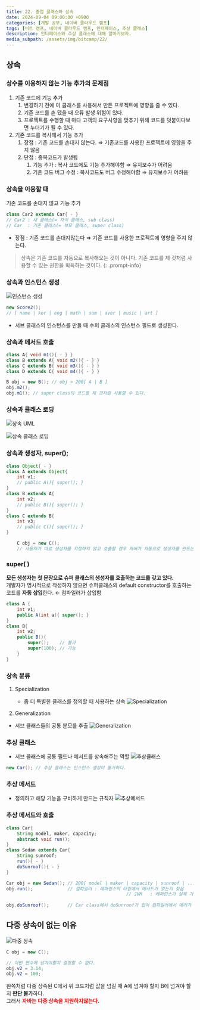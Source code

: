 ```yaml
---
title: 22. 중첩 클래스와 상속
date: 2024-09-04 09:00:00 +0900
categories: [개발 공부, 네이버 클라우드 캠프]
tags: [비트 캠프, 네이버 클라우드 캠프, 인터페이스, 추상 클래스] 
description: 인터페이스와 추상 클래스에 대해 알아가보자.
media_subpath: /assets/img/bitcamp/22/
---
```

## 상속
### 상수를 이용하지 않는 기능 추가의 문제점
1. 기존 코드에 기능 추가
    1. 변경하기 전에 이 클래스를 사용해서 만든 프로젝트에 영향을 줄 수 있다.
    2. 기존 코드를 손 댔을 때 오류 발생 위험이 있다.
    3. 프로젝트를 수행할 때 마다 고객의 요구사항을 맞추기 위해 코드를 덧붙이다보면 누더기가 될 수 있다.
2. 기존 코드를 복사해서 기능 추가
    1. 장점 : 기존 코드를 손대지 않는다. ⇒ 기존코드를 사용한 프로젝트에 영향을 주지 않음
    2. 단점 : 중복코드가 발생됨
        1. 기능 추가 : 복사 코드에도 기능 추가해야함 ⇒ 유지보수가 어려움
        2. 기존 코드 버그 수정 : 복사코드도 버그 수정해야함 ⇒ 유지보수가 어려움

### 상속을 이용할 때

기존 코드를 손대지 않고 기능 추가

```java
class Car2 extends Car{ - }
// Car2 : 새 클래스(= 자식 클래스, sub class)
// Car  : 기존 클래스(= 부모 클래스, super class)
```
- 장점 : 기존 코드를 손대지않는다 ⇒ 기존 코드를 사용한 프로젝트에 영향을 주지 않는다.

> 상속은 기존 코드를 자동으로 복사해오는 것이 아니다.
> 기존 코드를 제 것처럼 사용할 수 있는 권한을 획득하는 것이다.
{: .prompt-info}

### 상속과 인스턴스 생성
![인스턴스 생성](img1.png)

```java
new Score2();
// [ name | kor | eng | math | sum | aver | music | art ]
```
- 서브 클래스의 인스턴스를 만들 때 수퍼 클래스의 인스턴스 필드로 생성한다.

### 상속과 메서드 호출

```java
class A{ void m1(){ - } }
class B extends A{ void m2(){ - } }
class C extends B{ void m3(){ - } }
class D extends C{ void m4(){ - } }

B obj = new B(); // obj > 200[ A | B ]
obj.m2();
obj.m1(); // super class의 코드를 제 것처럼 사용할 수 있다.
```

### 상속과 클래스 로딩

![상속 UML](img2.png)

![상속 클래스 로딩](img3.png)

### 상속과 생성자, super();
```java
class Object{ - }
class A extends Object{
	int v1;
	// public A(){ super(); }
}
class B extends A{
	int v2;
	// public B(){ super(); }
}
class C extends B{
	int v3;
	// public C(){ super(); }
}

	C obj = new C();
	// 사용자가 따로 생성자를 지정하지 않고 호출할 경우 자바가 자동으로 생성자를 만드는데 이때 부모 클래스의 생성자를 호출하는 super()를 컴파일러가 자동 삽입한다.
```

### super( )

**모든 생성자는 첫 문장으로 슈퍼 클래스의 생성자를 호출하는 코드를 갖고 있다.**   
개발자가 명시적으로 작성하지 않으면 슈퍼클래스의 default constructor를 호출하는 코드를 **자동 삽입**한다. ← 컴파일러가 삽입함

```java
class A {
	int v1;
	public A(int a){ super(); }
}
class B{
	int v2;
	public B(){ 
		super();    // 불가
		super(100); // 가능
	}
}
```

### 상속 분류

1. Specialization
    - 좀 더 특별한 클래스를 정의할 때 사용하는 상속
        ![Specialization](img4.png)
        
2. Generalization
- 서브 클래스들의 공통 분모를 추출
    ![Generalization](img5.png)
    

### 추상 클래스
- 서브 클래스에 공통 필드나 메서드를 상속해주는 역할
    ![추상클래스](img6.png)
    

```java
new Car(); // 추상 클래스는 인스턴스 생성이 불가하다. 
```

### 추상 메서드
- 정의하고 해당 기능을 구비하게 만드는 규칙자
![추상메서드](img7.png)

### 추상 메서드와 호출

```java
class Car{
	String model, maker, capacity;
	abstract void run();
}
class Sedan extends Car{
	String sunroof;
	run(){ - }
	doSunroof(){ - }
}

Car obj = new Sedan(); // 200[ model | maker | capacity | sunroof | ... ]
obj.run();             // 컴파일러 : 레퍼런스의 타입에서 메서드가 있는지 찾음     -> Car class에서 run()을 찾는다
											 // JVM   : 레퍼런스가 실제 가리키는 객체의 클래스에서 찾음 -> Sedan에서 run()을 찾는다.
											 
obj.doSunroof();       // Car class에서 doSunroof가 없어 컴파일러에서 에러가 남
```

## 다중 상속이 없는 이유

![다중 상속](img8.png)

```java
C obj = new C();

// 어떤 변수에 넘겨야할지 결정할 수 없다.
obj.v2 = 3.14;
obj.v2 = 100;
```

왼쪽처럼 다중 상속된 C에서 위 코드처럼 값을 넘길 때 A에 넘겨야 할지 B에 넘겨야 할지 **판단 불가**하다.   
그래서 <span style="color: red">**자바는 다중 상속을 지원하지않는다.**</span>